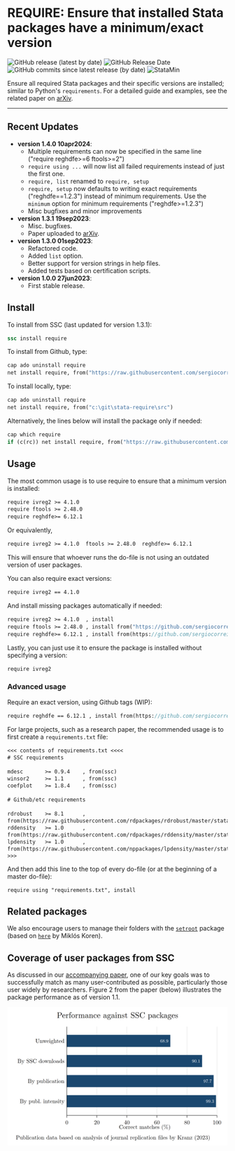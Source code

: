 # REQUIRE: Ensure that installed Stata packages have a minimum/exact version

![GitHub release (latest by date)](https://img.shields.io/github/v/release/sergiocorreia/stata-require?label=last%20version)
![GitHub Release Date](https://img.shields.io/github/release-date/sergiocorreia/stata-require)
![GitHub commits since latest release (by date)](https://img.shields.io/github/commits-since/sergiocorreia/stata-require/latest)
![StataMin](https://img.shields.io/badge/stata-%3E%3D%2015.0-blue)


Ensure all required Stata packages and their specific versions are installed; similar to Python's `requirements`. For a detailed guide and examples, see the related paper on [arXiv](https://arxiv.org/pdf/2309.11058.pdf).

-----------

## Recent Updates

- **version 1.4.0 10apr2024**:
    - Multiple requirements can now be specified in the same line ("require reghdfe>=6 ftools>=2")
    - `require using ...` will now list all failed requirements instead of just the first one.
    - `require, list` renamed to `require, setup`
    - `require, setup` now defaults to writing exact requirements ("reghdfe==1.2.3") instead of minimum requirements. Use the `minimum` option for minimum requirements ("reghdfe>=1.2.3")
    - Misc bugfixes and minor improvements
- **version 1.3.1 19sep2023**:
    - Misc. bugfixes.
    - Paper uploaded to [arXiv](https://arxiv.org/pdf/2309.11058.pdf).
- **version 1.3.0 01sep2023**:
    - Refactored code.
    - Added `list` option.
    - Better support for version strings in help files.
    - Added tests based on certification scripts.
- **version 1.0.0 27jun2023**:
    - First stable release.


## Install

To install from SSC (last updated for version 1.3.1):

```stata
ssc install require
```

To install from Github, type:

```stata
cap ado uninstall require
net install require, from("https://raw.githubusercontent.com/sergiocorreia/stata-require/master/src/")
```

To install locally, type:

```stata
cap ado uninstall require
net install require, from("c:\git\stata-require\src")
```

Alternatively, the lines below will install the package only if needed:

```stata
cap which require
if (c(rc)) net install require, from("https://raw.githubusercontent.com/sergiocorreia/stata-require/master/src/")
```

## Usage

The most common usage is to use require to ensure that a minimum version is installed:

```stata
require ivreg2 >= 4.1.0
require ftools >= 2.48.0
require reghdfe>= 6.12.1
```

Or equivalently,


```stata
require ivreg2 >= 4.1.0  ftools >= 2.48.0  reghdfe>= 6.12.1
```

This will ensure that whoever runs the do-file is not using an outdated version of user packages.

You can also require exact versions:

```stata
require ivreg2 == 4.1.0
```

And install missing packages automatically if needed:

```stata
require ivreg2 >= 4.1.0  , install
require ftools >= 2.48.0 , install from("https://github.com/sergiocorreia/ftools/raw/master/src/")
require reghdfe>= 6.12.1 , install from(https://github.com/sergiocorreia/reghdfe/raw/master/src/)
```

Lastly, you can just use it to ensure the package is installed without specifying a version:

```stata
require ivreg2
```

### Advanced usage

Require an exact version, using Github tags (WIP):

```stata
require reghdfe == 6.12.1 , install from(https://github.com/sergiocorreia/reghdfe/releases)
```

For large projects, such as a research paper, the recommended usage is to first create a `requirements.txt` file:

```
<<< contents of requirements.txt <<<<
# SSC requirements

mdesc		>= 0.9.4	, from(ssc)
winsor2		>= 1.1		, from(ssc)
coefplot	>= 1.8.4	, from(ssc)

# Github/etc requirements

rdrobust	>= 8.1		, from(https://raw.githubusercontent.com/rdpackages/rdrobust/master/stata)
rddensity	>= 1.0		, from(https://raw.githubusercontent.com/rdpackages/rddensity/master/stata)
lpdensity	>= 1.0		, from(https://raw.githubusercontent.com/nppackages/lpdensity/master/stata)
>>>
```

And then add this line to the top of every do-file (or at the beginning of a master do-file):

```
require using "requirements.txt", install
```


## Related packages

We also encourage users to manage their folders with the [`setroot`](https://github.com/sergiocorreia/stata-setroot) package (based on [`here`](https://github.com/korenmiklos/here) by Miklós Koren).


## Coverage of user packages from SSC

As discussed in our [accompanying paper](https://arxiv.org/pdf/2309.11058.pdf), one of our key goals was to successfully match as many user-contributed as possible, particularly those user widely by researchers. Figure 2 from the paper (below) illustrates the package performance as of version 1.1.

![performance](benchmark/performance.png)

